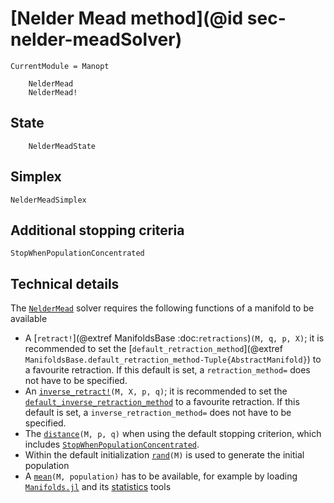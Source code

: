 # [Nelder Mead method](@id sec-nelder-meadSolver)

```@meta
CurrentModule = Manopt
```

```@docs
    NelderMead
    NelderMead!
```

## State

```@docs
    NelderMeadState
```

## Simplex

```@docs
NelderMeadSimplex
```

## Additional stopping criteria

```@docs
StopWhenPopulationConcentrated
```

## Technical details

The [`NelderMead`](@ref) solver requires the following functions of a manifold to be available

* A [`retract!`](@extref ManifoldsBase :doc:`retractions`)`(M, q, p, X)`; it is recommended to set the [`default_retraction_method`](@extref `ManifoldsBase.default_retraction_method-Tuple{AbstractManifold}`) to a favourite retraction. If this default is set, a `retraction_method=` does not have to be specified.
* An [`inverse_retract!`](https://juliamanifolds.github.io/ManifoldsBase.jl/stable/retractions/)`(M, X, p, q)`; it is recommended to set the [`default_inverse_retraction_method`](https://juliamanifolds.github.io/ManifoldsBase.jl/stable/retractions/#ManifoldsBase.default_inverse_retraction_method-Tuple{AbstractManifold}) to a favourite retraction. If this default is set, a `inverse_retraction_method=` does not have to be specified.
* The [`distance`](https://juliamanifolds.github.io/ManifoldsBase.jl/stable/functions/#ManifoldsBase.distance-Tuple{AbstractManifold,%20Any,%20Any})`(M, p, q)` when using the default stopping criterion, which includes [`StopWhenPopulationConcentrated`](@ref).
* Within the default initialization [`rand`](https://juliamanifolds.github.io/ManifoldsBase.jl/stable/functions/#Base.rand-Tuple{AbstractManifold})`(M)` is used to generate the initial population
* A [`mean`](https://juliamanifolds.github.io/Manifolds.jl/stable/features/statistics.html#Statistics.mean-Tuple{AbstractManifold,%20AbstractVector,%20AbstractVector,%20ExtrinsicEstimation})`(M, population)` has to be available, for example by loading [`Manifolds.jl`](https://juliamanifolds.github.io/Manifolds.jl/stable/) and its [statistics](https://juliamanifolds.github.io/Manifolds.jl/stable/features/statistics.html) tools